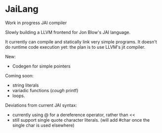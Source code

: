 # JaiLang
Work in progress JAI compiler

Slowly building a LLVM frontend for Jon Blow's JAI language.

It currently can compile and statically link very simple programs. It doesn't do runtime code execution yet: the plan is to use LLVM's jit compiler.

New:
  * Codegen for simple pointers

Coming soon:
  * string literals
  * variadic functions (*cough* printf)
  * loops.
 
Deviations from current JAI syntax:
  * currently using @ for a dereference operator, rather than <<
  * still support single quote character literals. (will add #char once the single char is used elsewhere)

